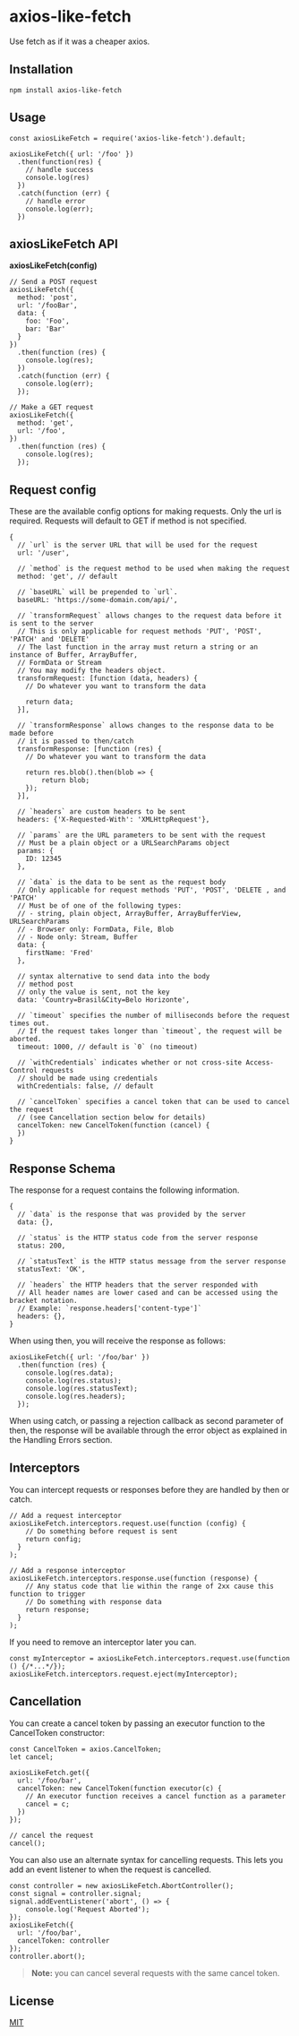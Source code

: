# axios-like-fetch
Use fetch as if it was a cheaper axios.

## Installation
```npm install axios-like-fetch```

## Usage
```
const axiosLikeFetch = require('axios-like-fetch').default;

axiosLikeFetch({ url: '/foo' })
  .then(function(res) {
    // handle success
    console.log(res)
  })
  .catch(function (err) {
    // handle error
    console.log(err);
  })
```

## axiosLikeFetch API
**axiosLikeFetch(config)**
```
// Send a POST request
axiosLikeFetch({
  method: 'post',
  url: '/fooBar',
  data: {
    foo: 'Foo',
    bar: 'Bar'
  }
})
  .then(function (res) {
    console.log(res);
  })
  .catch(function (err) {
    console.log(err);
  });
```
```
// Make a GET request
axiosLikeFetch({
  method: 'get',
  url: '/foo',
})
  .then(function (res) {
    console.log(res);
  });
```

## Request config
These are the available config options for making requests. Only the url is required. Requests will default to GET if method is not specified.
```
{
  // `url` is the server URL that will be used for the request
  url: '/user',

  // `method` is the request method to be used when making the request
  method: 'get', // default

  // `baseURL` will be prepended to `url`.
  baseURL: 'https://some-domain.com/api/',

  // `transformRequest` allows changes to the request data before it is sent to the server
  // This is only applicable for request methods 'PUT', 'POST', 'PATCH' and 'DELETE'
  // The last function in the array must return a string or an instance of Buffer, ArrayBuffer,
  // FormData or Stream
  // You may modify the headers object.
  transformRequest: [function (data, headers) {
    // Do whatever you want to transform the data

    return data;
  }],

  // `transformResponse` allows changes to the response data to be made before
  // it is passed to then/catch
  transformResponse: [function (res) {
    // Do whatever you want to transform the data

    return res.blob().then(blob => {
        return blob;
    });
  }],

  // `headers` are custom headers to be sent
  headers: {'X-Requested-With': 'XMLHttpRequest'},

  // `params` are the URL parameters to be sent with the request
  // Must be a plain object or a URLSearchParams object
  params: {
    ID: 12345
  },

  // `data` is the data to be sent as the request body
  // Only applicable for request methods 'PUT', 'POST', 'DELETE , and 'PATCH'
  // Must be of one of the following types:
  // - string, plain object, ArrayBuffer, ArrayBufferView, URLSearchParams
  // - Browser only: FormData, File, Blob
  // - Node only: Stream, Buffer
  data: {
    firstName: 'Fred'
  },

  // syntax alternative to send data into the body
  // method post
  // only the value is sent, not the key
  data: 'Country=Brasil&City=Belo Horizonte',

  // `timeout` specifies the number of milliseconds before the request times out.
  // If the request takes longer than `timeout`, the request will be aborted.
  timeout: 1000, // default is `0` (no timeout)

  // `withCredentials` indicates whether or not cross-site Access-Control requests
  // should be made using credentials
  withCredentials: false, // default

  // `cancelToken` specifies a cancel token that can be used to cancel the request
  // (see Cancellation section below for details)
  cancelToken: new CancelToken(function (cancel) {
  })
}
```

## Response Schema
The response for a request contains the following information.
```
{
  // `data` is the response that was provided by the server
  data: {},

  // `status` is the HTTP status code from the server response
  status: 200,

  // `statusText` is the HTTP status message from the server response
  statusText: 'OK',

  // `headers` the HTTP headers that the server responded with
  // All header names are lower cased and can be accessed using the bracket notation.
  // Example: `response.headers['content-type']`
  headers: {},
}
```
When using then, you will receive the response as follows:
```
axiosLikeFetch({ url: '/foo/bar' })
  .then(function (res) {
    console.log(res.data);
    console.log(res.status);
    console.log(res.statusText);
    console.log(res.headers);
  });
```
When using catch, or passing a rejection callback as second parameter of then, the response will be available through the error object as explained in the Handling Errors section.

## Interceptors
You can intercept requests or responses before they are handled by then or catch.
```
// Add a request interceptor
axiosLikeFetch.interceptors.request.use(function (config) {
    // Do something before request is sent
    return config;
  }
);

// Add a response interceptor
axiosLikeFetch.interceptors.response.use(function (response) {
    // Any status code that lie within the range of 2xx cause this function to trigger
    // Do something with response data
    return response;
  }
);
```
If you need to remove an interceptor later you can.
```
const myInterceptor = axiosLikeFetch.interceptors.request.use(function () {/*...*/});
axiosLikeFetch.interceptors.request.eject(myInterceptor);
```

## Cancellation
You can create a cancel token by passing an executor function to the CancelToken constructor:
```
const CancelToken = axios.CancelToken;
let cancel;

axiosLikeFetch.get({
  url: '/foo/bar',
  cancelToken: new CancelToken(function executor(c) {
    // An executor function receives a cancel function as a parameter
    cancel = c;
  })
});

// cancel the request
cancel();
```

You can also use an alternate syntax for cancelling requests. This lets you add an event listener to when the request is cancelled.
```
const controller = new axiosLikeFetch.AbortController();
const signal = controller.signal;
signal.addEventListener('abort', () => {
    console.log('Request Aborted');
});
axiosLikeFetch({
  url: '/foo/bar',
  cancelToken: controller
});
controller.abort();
```
> **Note:** you can cancel several requests with the same cancel token.

## License
[MIT](https://github.com/Ankit-Singla/axiosLikeFetch/blob/master/LICENSE.md)
